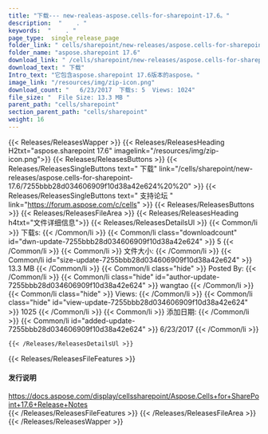 ```yaml
---
title: "下载--- new-realeas-aspose.cells-for-sharepoint-17.6。" 
description:  "    . " 
keywords:  "    . " 
page_type:  single_release_page
folder_link: " cells/sharepoint/new-releases/aspose.cells-for-sharepoint-17.6/"
folder_name: "aspose.sharepoint 17.6"
download_link: " /cells/sharepoint/new-releases/aspose.cells-for-sharepoint-17.6/7255bbb28d034606909f10d38a42e624"
download_text: " 下载"
Intro_text: "它包含aspose.sharepoint 17.6版本的aspose。"
image_link: "/resources/img/zip-icon.png"
download_count: "   6/23/2017  下载s: 5  Views: 1024"
file_size: "  File Size: 13.3 MB "
parent_path: "cells/sharepoint"
section_parent_path: "cells/sharepoint"
weight: 16
---
```


{{< Releases/ReleasesWapper >}}
  {{< Releases/ReleasesHeading H2txt="aspose.sharepoint 17.6" imagelink="/resources/img/zip-icon.png">}}
  {{< Releases/ReleasesButtons >}}
    {{< Releases/ReleasesSingleButtons text=" 下载" link="/cells/sharepoint/new-releases/aspose.cells-for-sharepoint-17.6/7255bbb28d034606909f10d38a42e624%20%20" >}}
    {{< Releases/ReleasesSingleButtons text=" 支持论坛 " link="https://forum.aspose.com/c/cells" >}}
  {{< Releases/ReleasesButtons >}}
  {{< Releases/ReleasesFileArea >}}
    {{< Releases/ReleasesHeading h4txt="文件详细信息">}}
    {{< Releases/ReleasesDetailsUl >}}
            {{< Common/li  >}} 下载s: {{< /Common/li >}} 
      {{< Common/li class="downloadcount" id="dwn-update-7255bbb28d034606909f10d38a42e624" >}} 5 {{< /Common/li >}} 
      {{< Common/li  >}} 文件大小: {{< /Common/li >}} 
      {{< Common/li id="size-update-7255bbb28d034606909f10d38a42e624" >}} 13.3 MB {{< /Common/li >}} 
      {{< Common/li  class="hide" >}} Posted By: {{< /Common/li >}} 
      {{< Common/li class="hide" id="author-update-7255bbb28d034606909f10d38a42e624" >}} wangtao {{< /Common/li >}} 
      {{< Common/li class="hide"  >}} Views: {{< /Common/li >}} 
      {{< Common/li class="hide" id="view-update-7255bbb28d034606909f10d38a42e624" >}} 1025 {{< /Common/li >}} 
      {{< Common/li  >}} 添加日期: {{< /Common/li >}} 
      {{< Common/li id="added-update-7255bbb28d034606909f10d38a42e624" >}} 6/23/2017 {{< /Common/li >}} 

    {{< /Releases/ReleasesDetailsUl >}}

  {{< Releases/ReleasesFileFeatures >}}
      <h4>发行说明</h4><div><a href="https://docs.aspose.com/display/cellssharepoint/Aspose.Cells+for+SharePoint+17.6+Release+Notes">https://docs.aspose.com/display/cellssharepoint/Aspose.Cells+for+SharePoint+17.6+Release+Notes</a></div>
  {{< /Releases/ReleasesFileFeatures >}}
 {{< /Releases/ReleasesFileArea >}}
{{< /Releases/ReleasesWapper >}}


